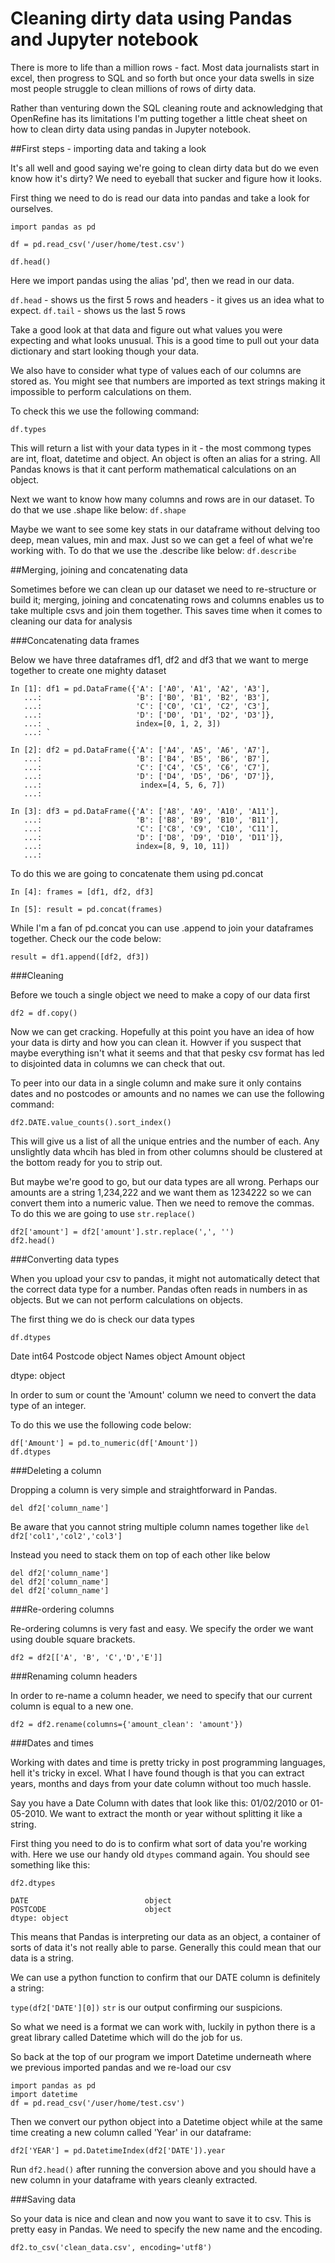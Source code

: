 # Cleaning dirty data using Pandas and Jupyter notebook

There is more to life than a million rows - fact. Most data journalists start in excel, then progress to SQL and so forth but once your data swells in size most people struggle to clean millions of rows of dirty data. 

Rather than venturing down the SQL cleaning route and acknowledging that OpenRefine has its limitations I'm putting together a little cheat sheet on how to clean dirty data using pandas in Jupyter notebook. 

##First steps - importing data and taking a look

It's all well and good saying we're going to clean dirty data but do we even know how it's dirty?
We need to eyeball that sucker and figure how it looks. 

First thing we need to do is read our data into pandas and take a look for ourselves.

`import pandas as pd`

`df = pd.read_csv('/user/home/test.csv')`

`df.head()`

Here we import pandas using the alias 'pd', then we read in our data.

`df.head` - shows us the first 5 rows and headers - it gives us an idea what to expect. 
`df.tail` - shows us the last 5 rows

Take a good look at that data and figure out what values you were expecting and what looks unusual. This is a good time to pull out your data dictionary and start looking though your data. 

We also have to consider what type of values each of our columns are stored as. You might see that numbers are imported as text strings making it impossible to perform calculations on them. 

To check this we use the following command:

`df.types`

This will return a list with your data types in it - the most commong types are int, float, datetime and object. An object is often an alias for a string. All Pandas knows is that it cant perform mathematical calculations on an object. 

Next we want to know how many columns and rows are in our dataset. To do that we use .shape like below:
`df.shape` 

Maybe we want to see some key stats in our dataframe without delving too deep, mean values, min and max. Just so we can get a feel of what we're working with. To do that we use the .describe like below:
`df.describe` 

##Merging, joining and concatenating data

Sometimes before we can clean up our dataset we need to re-structure or build it; merging, joining and concatenating rows and columns enables us to take multiple csvs and join them together. This saves time when it comes to cleaning our data for analysis

###Concatenating data frames

Below we have three dataframes df1, df2 and df3 that we want to merge together to create one mighty dataset 
```
In [1]: df1 = pd.DataFrame({'A': ['A0', 'A1', 'A2', 'A3'],
   ...:                     'B': ['B0', 'B1', 'B2', 'B3'],
   ...:                     'C': ['C0', 'C1', 'C2', 'C3'],
   ...:                     'D': ['D0', 'D1', 'D2', 'D3']},
   ...:                     index=[0, 1, 2, 3])
   ...: `

In [2]: df2 = pd.DataFrame({'A': ['A4', 'A5', 'A6', 'A7'],
   ...:                     'B': ['B4', 'B5', 'B6', 'B7'],
   ...:                     'C': ['C4', 'C5', 'C6', 'C7'],
   ...:                     'D': ['D4', 'D5', 'D6', 'D7']},
   ...:                      index=[4, 5, 6, 7])
   ...:

In [3]: df3 = pd.DataFrame({'A': ['A8', 'A9', 'A10', 'A11'],
   ...:                     'B': ['B8', 'B9', 'B10', 'B11'],
   ...:                     'C': ['C8', 'C9', 'C10', 'C11'],
   ...:                     'D': ['D8', 'D9', 'D10', 'D11']},
   ...:                     index=[8, 9, 10, 11])
   ...: 
   ```
   
  To do this we are going to concatenate them using pd.concat

```
In [4]: frames = [df1, df2, df3]

In [5]: result = pd.concat(frames)
```
While I'm a fan of pd.concat you can use .append to join your dataframes together. Check our the code below:

`result = df1.append([df2, df3])`
 
###Cleaning

Before we touch a single object we need to make a copy of our data first

`df2 = df.copy()`

Now we can get cracking. Hopefully at this point you have an idea of how your data is dirty and how you can clean it. Howver if you suspect that maybe everything isn't what it seems and that that pesky csv format has led to disjointed data in columns we can check that out. 

To peer into our data in a single column and make sure it only contains dates and no postcodes or amounts and no names we can use the following command:

`df2.DATE.value_counts().sort_index()`

This will give us a list of all the unique entries and the number of each. Any unslightly data whcih has bled in from other columns should be clustered at the bottom ready for you to strip out. 

But maybe we're good to go, but our data types are all wrong. Perhaps our amounts are a string 1,234,222 and we want them as 1234222 so we can convert them into a numeric value. Then we need to remove the commas. To do this we are going to use `str.replace()`
```
df2['amount'] = df2['amount'].str.replace(',', '')
df2.head()
```

###Converting data types

When you upload your csv to pandas, it might not automatically detect that the correct data type for a number.
Pandas often reads in numbers in as objects. But we can not perform calculations on objects.

The first thing we do is check our data types 

`df.dtypes`

Date               int64
Postcode           object
Names              object
Amount             object

dtype: object

In order to sum or count the 'Amount' column we need to convert the data type of an integer. 

To do this we use the following code below:

```
df['Amount'] = pd.to_numeric(df['Amount'])
df.dtypes
```
###Deleting a column

Dropping a column is very simple and straightforward in Pandas. 

`del df2['column_name']` 

Be aware that you cannot string multiple column names together like 
`del df2['col1','col2','col3']`

Instead you need to stack them on top of each other like below
```
del df2['column_name'] 
del df2['column_name'] 
del df2['column_name']
```

###Re-ordering columns

Re-ordering columns is very fast and easy. We specify the order we want using double square brackets. 

`df2 = df2[['A', 'B', 'C','D','E']]`

###Renaming column headers

In order to re-name a column header, we need to specify that our current column is equal to a new one. 

`df2 = df2.rename(columns={'amount_clean': 'amount'})`

###Dates and times

Working with dates and time is pretty tricky in post programming languages, hell it's tricky in excel. What I have found though is that you can extract years, months and days from your date column without too much hassle. 

Say you have a Date Column with dates that look like this: 01/02/2010 or 01-05-2010. We want to extract the month or year without splitting it like a string. 

First thing you need to do is to confirm what sort of data you're working with. Here we use our handy old `dtypes` command again. You should see something like this:

`df2.dtypes`
```
DATE                          object
POSTCODE                      object
dtype: object
```
This means that Pandas is interpreting our data as an object, a container of sorts of data it's not really able to parse. Generally this could mean that our data is a string. 

We can use a python function to confirm that our DATE column is definitely a string:

`type(df2['DATE'][0])`
`str` is our output confirming our suspicions.

So what we need is a format we can work with, luckily in python there is a great library called Datetime which will do the job for us. 

So back at the top of our program we import Datetime underneath where we previous imported pandas and we re-load our csv

```
import pandas as pd
import datetime
df = pd.read_csv('/user/home/test.csv')
```
Then we convert our python object into a Datetime object while at the same time creating a new column called 'Year' in our dataframe:

`df2['YEAR'] = pd.DatetimeIndex(df2['DATE']).year`

Run `df2.head()` after running the conversion above and you should have a new column in your dataframe with years cleanly extracted. 

###Saving data

So your data is nice and clean and now you want to save it to csv. This is pretty easy in Pandas. We need to specify the new name and the encoding. 

`df2.to_csv('clean_data.csv', encoding='utf8')`
